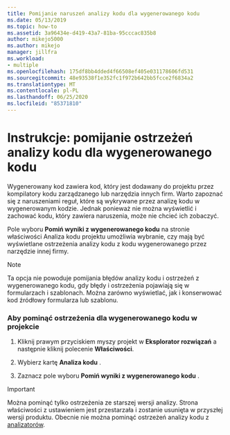 ```yaml
---
title: Pomijanie naruszeń analizy kodu dla wygenerowanego kodu
ms.date: 05/13/2019
ms.topic: how-to
ms.assetid: 3a96434e-d419-43a7-81ba-95cccac835b8
author: mikejo5000
ms.author: mikejo
manager: jillfra
ms.workload:
- multiple
ms.openlocfilehash: 175df8bb4dded4f66508ef405e031178606fd531
ms.sourcegitcommit: 48e93538f1e352fc1f972b642bb5fcce2f6834a2
ms.translationtype: MT
ms.contentlocale: pl-PL
ms.lasthandoff: 06/25/2020
ms.locfileid: "85371810"
---
```

# <a name="how-to-suppress-code-analysis-warnings-for-generated-code"></a>Instrukcje: pomijanie ostrzeżeń analizy kodu dla wygenerowanego kodu

Wygenerowany kod zawiera kod, który jest dodawany do projektu przez kompilatory kodu zarządzanego lub narzędzia innych firm. Warto zapoznać się z naruszeniami reguł, które są wykrywane przez analizę kodu w wygenerowanym kodzie. Jednak ponieważ nie można wyświetlić i zachować kodu, który zawiera naruszenia, może nie chcieć ich zobaczyć.

Pole wyboru **Pomiń wyniki z wygenerowanego kodu** na stronie właściwości Analiza kodu projektu umożliwia wybranie, czy mają być wyświetlane ostrzeżenia analizy kodu z kodu wygenerowanego przez narzędzie innej firmy.

> [!NOTE]
> Ta opcja nie powoduje pomijania błędów analizy kodu i ostrzeżeń z wygenerowanego kodu, gdy błędy i ostrzeżenia pojawiają się w formularzach i szablonach. Można zarówno wyświetlać, jak i konserwować kod źródłowy formularza lub szablonu.

### <a name="to-suppress-warnings-for-generated-code-in-a-project"></a>Aby pominąć ostrzeżenia dla wygenerowanego kodu w projekcie

1. Kliknij prawym przyciskiem myszy projekt w **Eksplorator rozwiązań** a następnie kliknij polecenie **Właściwości**.

2. Wybierz kartę **Analiza kodu** .

3. Zaznacz pole wyboru **Pomiń wyniki z wygenerowanego kodu** .

> [!IMPORTANT]
> Można pominąć tylko ostrzeżenia ze starszej wersji analizy. Strona właściwości z ustawieniem jest przestarzała i zostanie usunięta w przyszłej wersji produktu. Obecnie nie można pominąć ostrzeżeń analizy kodu z [analizatorów](roslyn-analyzers-overview.md).
